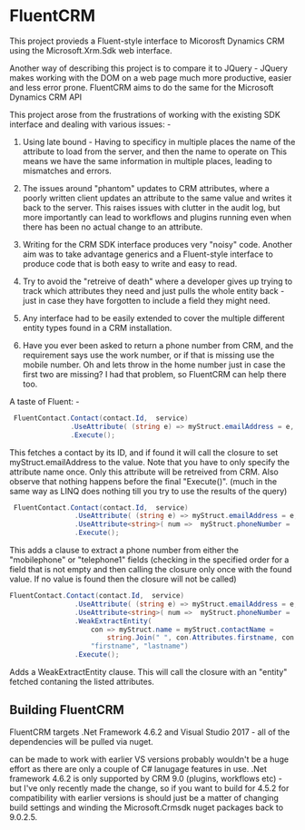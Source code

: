 # FluentCRM

This project provieds a Fluent-style interface to Micorosft Dynamics CRM using the Microsoft.Xrm.Sdk web interface.

Another way of describing this project is to compare it to JQuery - JQuery makes working with the DOM on a web page much more productive, easier and less error prone. FluentCRM aims to do the same for the Microsoft Dynamics CRM API  

This project arose from the frustrations of working with the existing SDK interface and dealing with various issues: -

1) Using late bound - Having to specificy in multiple places the name of the attribute to load from the server, and then the name to operate on
   This means we have the same information in multiple places, leading to mismatches and errors.
   
2) The issues around "phantom" updates to CRM attributes, where a poorly written client updates an attribute to the same value and writes it back 
   to the server. This raises issues with clutter in the audit log, but more importantly can lead to workflows and plugins running even when there
   has been no actual change to an attribute.

3) Writing for the CRM SDK interface produces very "noisy" code. Another aim was to take advantage generics and a Fluent-style interface to produce code that is both easy to write and easy to read.

4) Try to avoid the "retreive of death" where a developer gives up trying to track which attributes they need and just pulls the whole entity back - just in case they have forgotten to include a field they might need.

5) Any interface had to be easily extended to cover the multiple different entity types found in a CRM installation.

6) Have you ever been asked to return a phone number from CRM, and the requirement says use the work number, or if that is missing use the mobile number. Oh and lets throw in the home number just in case the first two are missing? I had that problem, so FluentCRM can help there too.

A taste of Fluent: -

```C#
 FluentContact.Contact(contact.Id,  service)
               .UseAttribute( (string e) => myStruct.emailAddress = e, "emailaddress1")
               .Execute();
```

This fetches a contact by its ID, and if found it will call the closure to set myStruct.emailAddress to the value.
Note that you have to only specify the attribute name once. Only this attribute will be retreived from CRM.
Also observe that nothing happens before the final "Execute()". (much in the same way as LINQ does nothing till you try to use the results of the query)

```C#
 FluentContact.Contact(contact.Id,  service)
                .UseAttribute( (string e) => myStruct.emailAddress = e, "emailaddress1")
                .UseAttribute<string>( num =>  myStruct.phoneNumber =  num, "mobilephone", "telephone1" )
                .Execute();
```

This adds a clause to extract a phone number from either the "mobilephone" or "telephone1" fields (checking in the specified order for a field that is not empty and then calling the closure only once with the found value. If no value is found then the closure will not be called)

```C#
FluentContact.Contact(contact.Id,  service)
                .UseAttribute( (string e) => myStruct.emailAddress = e, "emailaddress1")
                .UseAttribute<string>( num =>  myStruct.phoneNumber =  num, "mobilephone", "telephone1" )
                .WeakExtractEntity(
                    con => myStruct.name = myStruct.contactName =
                        string.Join(" ", con.Attributes.firstname, con.Attributes.lastname),
                    "firstname", "lastname")
                .Execute();
```

Adds a WeakExtractEntity clause. This will call the closure with an "entity" fetched contaning  the listed attributes.


## Building FluentCRM

FluentCRM targets .Net Framework 4.6.2 and Visual Studio 2017 - all of the dependencies will be pulled via nuget.

 can be made to work with earlier VS versions probably wouldn't be a huge effort as there are only a couple of C# lanugage features in use.
 .Net framework 4.6.2 is only supported by CRM 9.0 (plugins, workflows etc) - but I've only recently made the change, so if you want to build for 4.5.2 for compatibility with earlier versions is should just be a matter of changing build settings and winding the Microsoft.Crmsdk nuget packages back to 9.0.2.5.
